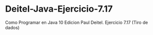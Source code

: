 # Deitel-Java-Ejercicio-7.17
Como Programar en Java 10 Edicion Paul Deitel. Ejercicio 7.17 (Tiro de dados)
